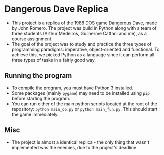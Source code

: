 # Dangerous Dave Replica

- This project is a replica of the 1988 DOS game Dangerous Dave, made by John Romero. The project was build in Python along with a team of three students (Arthur Medeiros, Guilherme Cattani and me), as a course assignment.
- The goal of the project was to study and practice the three types of programming paradigms: imperative, object-oriented and functional. To achieve this, we picked Python as a language since it can perform all three types of tasks in a fairly good way.

## Running the program

- To compile the program, you must have Python 3 installed.
- Some packages (mainly `pygame`) may need to be installed using `pip` before starting the program.
- You can run either of the main python scripts located at the root of the repository: `python main_oo.py` or `python main_fun.py`. This should start the game immediately.

## Misc

- The project is almost a identical replica - the only thing that wasn't implemented was the enemies, due to the project's deadline.
